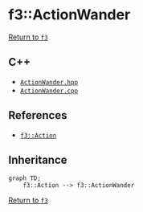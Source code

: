 # f3::ActionWander

[Return to `f3`](/docs/f3.md)

## C++

- [`ActionWander.hpp`](/src/f3/ActionWander.hpp)
- [`ActionWander.cpp`](/src/f3/ActionWander.cpp)

## References

- [`f3::Action`](/docs/f3/Action.md)

## Inheritance

```mermaid
graph TD;
    f3::Action --> f3::ActionWander
```

[Return to `f3`](/docs/f3.md)